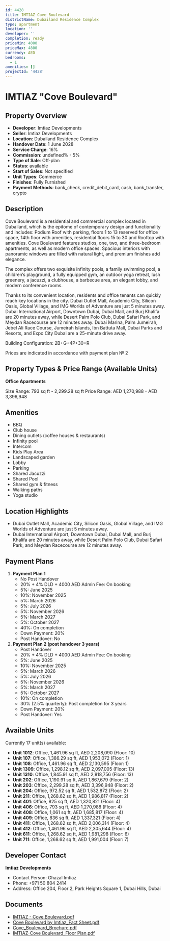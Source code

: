 ```yaml
---
id: 4428
title: IMTIAZ Cove Boulevard
districtName: Dubailand Residence Complex
type: apartment
location: ''
developer: ''
completion: ready
priceMin: 4000
priceMax: 4800
currency: AED
bedrooms:
  - 1
amenities: []
projectId: '4428'
---
```


# IMTIAZ "Cove Boulevard"

## Property Overview
- **Developer**: Imtiaz Developments
- **Seller**: Imtiaz Developments
- **Location**: Dubailand Residence Complex
- **Handover Date**: 1 June 2028
- **Service Charge**: 16%
- **Commission**: undefined% - 5%
- **Type of Sale**: Off-plan
- **Status**: available
- **Start of Sales**: Not specified
- **Unit Types**: Commerce
- **Finishes**: Fully Furnished
- **Payment Methods**: bank_check, credit_debit_card, cash, bank_transfer, crypto

## Description
Cove Boulevard is a residential and commercial complex located in Dubailand, which is the epitome of contemporary design and functionality and includes: Podium Roof with parking, floors 1 to 13 reserved for office space, 14th floor with amenities, residential floors 15 to 30 and Rooftop with amenities. Cove Boulevard features studios, one, two, and three-bedroom apartments, as well as modern office spaces. Spacious interiors with panoramic windows are filled with natural light, and premium finishes add elegance.

The complex offers two exquisite infinity pools, a family swimming pool, a children’s playground, a fully equipped gym, an outdoor yoga retreat, lush greenery, a jacuzzi, a clubhouse, a barbecue area, an elegant lobby, and modern conference rooms.

Thanks to its convenient location, residents and office tenants can quickly reach key locations in the city. Dubai Outlet Mall, Academic City, Silicon Oasis, Global Village, and IMG Worlds of Adventure are just 5 minutes away. Dubai International Airport, Downtown Dubai, Dubai Mall, and Burj Khalifa are 20 minutes away, while Desert Palm Polo Club, Dubai Safari Park, and Meydan Racecourse are 12 minutes away. Dubai Marina, Palm Jumeirah, Jebel Ali Race Course, Jumeirah Islands, Ibn Battuta Mall, Dubai Parks and Resorts, and Expo City Dubai are a 25-minute drive away.

Building Configuration: 2B+G+4P+30+R

Prices are indicated in accordance with payment plan № 2

## Property Types & Price Range (Available Units)
**Office Apartments**

Size Range: 793 sq ft - 2,299.28 sq ft
Price Range: AED 1,270,988 - AED 3,396,948

## Amenities
- BBQ
- Club house
- Dining outlets  (coffee houses & restaurants)
- Infinity pool
- Intercom
- Kids Play Area
- Landscaped garden
- Lobby
- Parking
- Shared Jacuzzi
- Shared Pool
- Shared gym & fitness
- Walking paths
- Yoga studio

## Location Highlights
- Dubai Outlet Mall, Academic City, Silicon Oasis, Global Village, and IMG Worlds of Adventure are just 5 minutes away.
- Dubai International Airport, Downtown Dubai, Dubai Mall, and Burj Khalifa are 20 minutes away, while Desert Palm Polo Club, Dubai Safari Park, and Meydan Racecourse are 12 minutes away.

## Payment Plans
1. **Payment Plan 1**
   - No Post Handover
   - 20% + 4% DLD + 4000 AED Admin Fee: On booking
   - 5%: June 2025
   - 10%: November 2025
   - 5%: March 2026
   - 5%: July 2026
   - 5%: November 2026
   - 5%: March 2027
   - 5%: October 2027
   - 40%: On completion
   - Down Payment: 20%
   - Post Handover: No
2. **Payment Plan 2 (post handover 3 years)**
   - Post Handover
   - 20% + 4% DLD + 4000 AED Admin Fee: On booking
   - 5%: June 2025
   - 10%: November 2025
   - 5%: March 2026
   - 5%: July 2026
   - 5%: November 2026
   - 5%: March 2027
   - 5%: October  2027
   - 10%: On completion
   - 30% (2.5% quarterly): Post completion for 3 years
   - Down Payment: 20%
   - Post Handover: Yes

## Available Units
Currently 17 unit(s) available:
- **Unit 1012**: Office, 1,461.96 sq ft, AED 2,208,090 (Floor: 10)
- **Unit 107**: Office, 1,386.29 sq ft, AED 1,953,072 (Floor: 1)
- **Unit 108**: Office, 1,461.96 sq ft, AED 2,130,595 (Floor: 1)
- **Unit 1309**: Office, 1,298.12 sq ft, AED 2,097,005 (Floor: 13)
- **Unit 1310**: Office, 1,845.91 sq ft, AED 2,818,756 (Floor: 13)
- **Unit 202**: Office, 1,190.91 sq ft, AED 1,867,679 (Floor: 2)
- **Unit 203**: Office, 2,299.28 sq ft, AED 3,396,948 (Floor: 2)
- **Unit 204**: Office, 972.52 sq ft, AED 1,532,872 (Floor: 2)
- **Unit 211**: Office, 1,268.62 sq ft, AED 1,986,817 (Floor: 2)
- **Unit 401**: Office, 825 sq ft, AED 1,320,821 (Floor: 4)
- **Unit 406**: Office, 793 sq ft, AED 1,270,988 (Floor: 4)
- **Unit 408**: Office, 1,061 sq ft, AED 1,685,817 (Floor: 4)
- **Unit 409**: Office, 836 sq ft, AED 1,337,321 (Floor: 4)
- **Unit 411**: Office, 1,268.62 sq ft, AED 2,006,314 (Floor: 4)
- **Unit 412**: Office, 1,461.96 sq ft, AED 2,305,644 (Floor: 4)
- **Unit 611**: Office, 1,268.62 sq ft, AED 1,981,298 (Floor: 6)
- **Unit 711**: Office, 1,268.62 sq ft, AED 1,991,004 (Floor: 7)

## Developer Contact
**Imtiaz Developments**
- Contact Person: Ghazal Imtiaz
- Phone: +971 50 804 2414
- Address: Office 204, Floor 2, Park Heights Square 1, Dubai Hills, Dubai

## Documents
- [IMTIAZ - Cove Boulevard.pdf](https://cdn.geniemap.net/2025/02/19/KuzGA9pGl66BVkgI6jtZNAHhwg8ahH1sebyqEKeC.pdf)
- [Cove Boulevard by Imtiaz_Fact Sheet.pdf](https://cdn.geniemap.net/2025/03/31/tbOzYsvulBaNxMeY5FHsuXJ2Ctl9Y90EZBsQ2sZl.pdf)
- [Cove_Boulevard_Brochure.pdf](https://cdn.geniemap.net/2025/03/31/Z16wW2W3SLQZW7d3IsDtdGr0FGX73fYIYO8gYmhy.pdf)
- [IMTIAZ-Cove  Boulevard_Floor Plan.pdf](https://cdn.geniemap.net/2025/03/31/96xfPoZnbn12f2KbfFOgyrqJdPjS8QRLqbe5fFl9.pdf)
